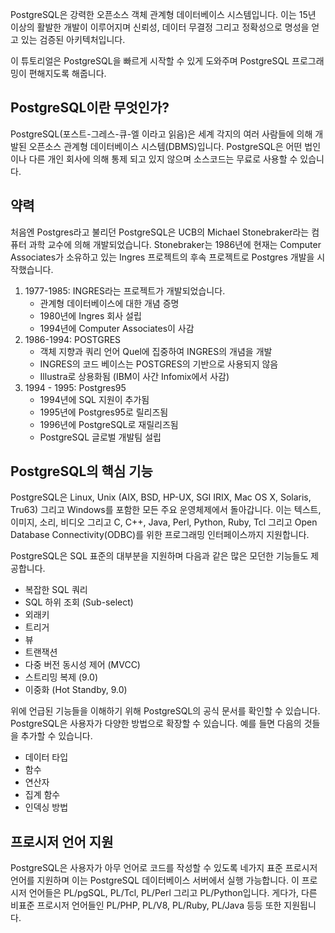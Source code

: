 PostgreSQL은 강력한 오픈소스 객체 관계형 데이터베이스 시스템입니다. 이는 15년 이상의 활발한 개발이 이루어지며 신뢰성, 데이터 무결정 그리고 정확성으로 명성을 얻고 있는 검증된 아키텍처입니다.

이 튜토리얼은 PostgreSQL을 빠르게 시작할 수 있게 도와주며 PostgreSQL 프로그래밍이 편해지도록 해줍니다.

## PostgreSQL이란 무엇인가?

PostgreSQL(포스트-그레스-큐-엘 이라고 읽음)은 세계 각지의 여러 사람들에 의해 개발된 오픈소스 관계형 데이터베이스 시스템(DBMS)입니다. PostgreSQL은 어떤 법인이나 다른 개인 회사에 의해 통제 되고 있지 않으며 소스코드는 무료로 사용할 수 있습니다.

## 약력

처음엔 Postgres라고 불리던 PostgreSQL은 UCB의 Michael Stonebraker라는 컴퓨터 과학 교수에 의해 개발되었습니다. Stonebraker는 1986년에 현재는 Computer Associates가 소유하고 있는 Ingres 프로젝트의 후속 프로젝트로 Postgres 개발을 시작했습니다.

1. 1977-1985: INGRES라는 프로젝트가 개발되었습니다.
    * 관계형 데이터베이스에 대한 개념 증명
    * 1980년에 Ingres 회사 설립
    * 1994년에 Computer Associates이 사감
2. 1986-1994: POSTGRES
    * 객체 지향과 쿼리 언어 Quel에 집중하여 INGRES의 개념을 개발
    * INGRES의 코드 베이스는 POSTGRES의 기반으로 사용되지 않음
    * Illustra로 상용화됨 (IBM이 사간 Infomix에서 사감)
3. 1994 - 1995: Postgres95
    * 1994년에 SQL 지원이 추가됨
    * 1995년에 Postgres95로 릴리즈됨
    * 1996년에 PostgreSQL로 재릴리즈됨
    * PostgreSQL 글로벌 개발팀 설립

## PostgreSQL의 핵심 기능

PostgreSQL은 Linux, Unix (AIX, BSD, HP-UX, SGI IRIX, Mac OS X, Solaris, Tru63) 그리고 Windows를 포함한 모든 주요 운영체제에서 돌아갑니다. 이는 텍스트, 이미지, 소리, 비디오 그리고 C, C++, Java, Perl, Python, Ruby, Tcl 그리고 Open Database Connectivity(ODBC)를 위한 프로그래밍 인터페이스까지 지원합니다.

PostgreSQL은 SQL 표준의 대부분을 지원하며 다음과 같은 많은 모던한 기능들도 제공합니다.

* 복잡한 SQL 쿼리
* SQL 하위 조회 (Sub-select)
* 외래키
* 트리거
* 뷰
* 트랜잭션
* 다중 버전 동시성 제어 (MVCC)
* 스트리밍 복제 (9.0)
* 이중화 (Hot Standby, 9.0)

위에 언급된 기능들을 이해하기 위해 PostgreSQL의 공식 문서를 확인할 수 있습니다. PostgreSQL은 사용자가 다양한 방법으로 확장할 수 있습니다. 예를 들면 다음의 것들을 추가할 수 있습니다.

* 데이터 타입
* 함수
* 연산자
* 집계 함수
* 인덱싱 방법

## 프로시저 언어 지원

PostgreSQL은 사용자가 아무 언어로 코드를 작성할 수 있도록 네가지 표준 프로시저 언어를 지원하며 이는 PostgreSQL 데이터베이스 서버에서 실행 가능합니다. 이 프로시저 언어들은 PL/pgSQL, PL/Tcl, PL/Perl 그리고 PL/Python입니다. 게다가, 다른 비표준 프로시저 언어들인 PL/PHP, PL/V8, PL/Ruby, PL/Java 등등 또한 지원됩니다.
